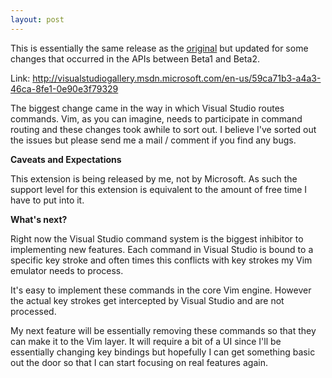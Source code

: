 ```yaml
---
layout: post
---
```

This is essentially the same release as the [original](http://blogs.msdn.com/jaredpar/archive/2009/09/08/vim-emulator-editor-extension-released.aspx) but updated for some changes that occurred in the APIs between Beta1 and Beta2.

Link: <http://visualstudiogallery.msdn.microsoft.com/en-us/59ca71b3-a4a3-46ca-8fe1-0e90e3f79329>

The biggest change came in the way in which Visual Studio routes commands.  Vim, as you can imagine, needs to participate in command routing and these changes took awhile to sort out. I believe I've sorted out the issues but please send me a mail / comment if you find any bugs.

**Caveats and Expectations**

This extension is being released by me, not by Microsoft. As such the support level for this extension is equivalent to the amount of free time I have to put into it.

**What's next?**

Right now the Visual Studio command system is the biggest inhibitor to implementing new features. Each command in Visual Studio is bound to a specific key stroke and often times this conflicts with key strokes my Vim emulator needs to process.

It's easy to implement these commands in the core Vim engine. However the actual key strokes get intercepted by Visual Studio and are not processed.

My next feature will be essentially removing these commands so that they can make it to the Vim layer. It will require a bit of a UI since I'll be essentially changing key bindings but hopefully I can get something basic out the door so that I can start focusing on real features again.

